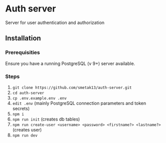 # Auth server

Server for user authentication and authorization

## Installation

### Prerequisities

Ensure you have a running PostgreSQL (v 9+) server available.

### Steps

1. `git clone https://github.com/smetak13/auth-server.git`
2. `cd auth-server`
3. `cp .env.example.env .env`
4. `edit .env` (mainly PostgreSQL connection parameters and token secrets)
5. `npm i`
6. `npm run init` (creates db tables)
7. `npm run create-user <username> <password> <firstname?> <lastname?>` (creates user)
8. `npm run dev`
